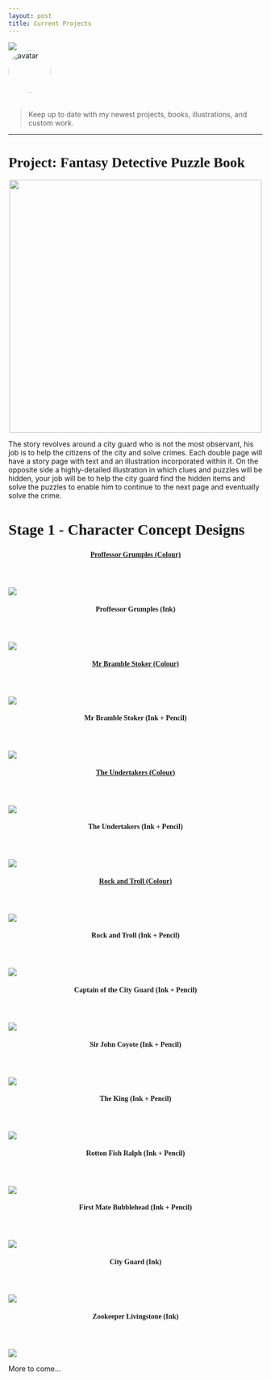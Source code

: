 ```yaml
---
layout: post
title: Current Projects
---
```


<img src="/images/custom/UnderConstruction.jpg" class="fit image">

<section>
  <img src="/images/avatar.jpg" alt="avatar" style="width: 6em; margin-bottom: 20px; border-radius: 200px;" />
  <blockquote>
    <p>Keep up to date with my newest projects, books, illustrations, and custom work.</p>
  </blockquote>
</section>

<hr>

<!-- PROJECT START -->
<h1 style="font-family: baveuse;">Project: Fantasy Detective Puzzle Book</h1>

<center><img src="/images/current/OUaCLogo.jpg" class="image" width="500px"></center>

The story revolves around a city guard who is not the most observant, his job is to help the citizens of the city and solve crimes. Each double page will have a story page with text and an illustration incorporated within it. On the opposite side a highly-detailed illustration in which clues and puzzles will be hidden, your job will be to help the city guard find the hidden items and solve the puzzles to enable him to continue to the next page and eventually solve the crime.

<h2 style="font-family: baveuse; font-size: 30px;">Stage 1 - Character Concept Designs</h2>

<section>
  <div class="row">
    <article class="6u 12u(small)">
      <header>
        <h4><a href="/current/proffessor-grumples.html" style="font-family: Oswald;">Proffessor Grumples (Colour)</a></h4>
      </header>
      <section>
        <a href="/current/proffessor-grumples.html"><img src="/images/current/ProffGrumples800x800.jpg" class="fit image"></a>
      </section>
    </article>
    <article class="6u 12u(small)">
      <header>
        <h4 style="font-family: Oswald;">Proffessor Grumples (Ink)</h4>
      </header>
      <section>
        <img src="/images/current/ProffGrumplesInk800x800.jpg" class="fit image">
      </section>
    </article>
  </div>
  <div class="row">
    <article class="6u 12u(small)">
      <header>
        <h4><a href="/current/mr-bramble-stoker.html" style="font-family: Oswald;">Mr Bramble Stoker (Colour)</a></h4>
      </header>
      <section>
        <a href="/current/mr-bramble-stoker.html"><img src="/images/current/MrStoker800X800.jpg" class="fit image"></a>
      </section>
    </article>
    <article class="6u 12u(small)">
      <header>
        <h4 style="font-family: Oswald;">Mr Bramble Stoker (Ink + Pencil)</h4>
      </header>
      <section>
        <img src="/images/current/MrStokerInk800x800.jpg" class="fit image">
      </section>
    </article>
  </div>
  <div class="row">
    <article class="6u 12u(small)">
      <header>
        <h4><a href="/current/brains-wolfgang.html" style="font-family: Oswald;">The Undertakers (Colour)</a></h4>
      </header>
      <section>
        <a href="/current/brains-wolfgang.html"><img src="/images/current/BrainsWolfgang800x800.jpg" class="fit image"></a>
      </section>
    </article>
    <article class="6u 12u(small)">
      <header>
        <h4 style="font-family: Oswald;">The Undertakers (Ink + Pencil)</h4>
      </header>
      <section>
        <img src="/images/current/BrainsWolfgangInk800x800.jpg" class="fit image">
      </section>
    </article>
  </div>
  <div class="row">
    <article class="6u 12u(small)">
      <header>
        <h4><a href="/current/rock-troll.html" style="font-family: Oswald;">Rock and Troll (Colour)</a></h4>
      </header>
      <section>
        <a href="/current/rock-troll.html"><img src="/images/current/RockandTroll800x800.jpg" class="fit image"></a>
      </section>
    </article>
    <article class="6u 12u(small)">
    <header>
      <h4 style="font-family: Oswald;">Rock and Troll (Ink + Pencil)</h4>
    </header>
      <section>
        <img src="/images/current/RockandTrollInk800x800.jpg" class="fit image">
      </section>
    </article>
  </div>
  <div class="row">
    <article class="6u 12u(small)">
      <header>
        <h4 style="font-family: Oswald;">Captain of the City Guard (Ink + Pencil)</h4>
      </header>
      <section>
        <img src="/images/current/CaptainCityGuardInk800x800.jpg" class="fit image">
      </section>
    </article>
    <article class="6u 12u(small)">
      <header>
        <h4 style="font-family: Oswald;">Sir John Coyote (Ink + Pencil)</h4>
      </header>
      <section>
        <img src="/images/current/SirJohnCoyoteInk800x800.jpg" class="fit image">
      </section>
    </article>
  </div>
  <div class="row">
    <article class="6u 12u(small)">
      <header>
        <h4 style="font-family: Oswald;">The King (Ink + Pencil)</h4>
      </header>
      <section>
        <img src="/images/current/TheKingInk800x800.jpg" class="fit image">
      </section>
    </article>
    <article class="6u 12u(small)">
      <header>
        <h4 style="font-family: Oswald;">Rotton Fish Ralph (Ink + Pencil)</h4>
      </header>
      <section>
        <img src="/images/current/RottonFishRalphInk800x800.jpg" class="fit image">
      </section>
    </article>
  </div>
  <div class="row">
    <article class="6u 12u(small)">
      <header>
        <h4 style="font-family: Oswald;">First Mate Bubblehead (Ink + Pencil)</h4>
      </header>
      <section>
        <img src="/images/current/FirstMateBubbleheadInk800x800.jpg" class="fit image">
      </section>
    </article>
    <article class="6u 12u(small)">
      <header>
        <h4 style="font-family: Oswald;">City Guard (Ink)</h4>
      </header>
      <section>
        <img src="/images/current/CityGuardInk800x800.jpg" class="fit image">
      </section>
    </article>
  </div>
  <div class="row">
    <article class="6u 12u(small)">
      <header>
        <h4 style="font-family: Oswald;">Zookeeper Livingstone (Ink)</h4>
      </header>
      <section>
        <img src="/images/current/ZookeeperLivingstoneInk800x800.jpg" class="fit image">
      </section>
    </article>
  </div>
  <!-- NEW IMAGE TEMPLATE
  <article class="6u 12u(small)">
    <header>
      <h4><a href="/current/ITEM_TITLE.html" style="font-family: Oswald;">TITLE</a></h4>
    </header>
    <section>
      <a href="/current/ITEM_TITLE.html"><img src="/images/current/IMAGE.jpg" class="fit image"></a>
      <p style="text-align: center;">DESCRIPTION</p>
    </section>
  </article>
  -->
  <!-- NEW ROW TEMPLATE
  <div class="row">
    <article class="6u 12u(small)">
      <header>
        <h4><a href="/current/ITEM_TITLE.html" style="font-family: Oswald;">TITLE</a></h4>
      </header>
      <section>
        <a href="/current/ITEM_TITLE.html"><img src="/images/current/IMAGE.jpg" class="fit image"></a>
        <p style="text-align: center;">DESCRIPTION</p>
      </section>
    </article>
  </div>
  -->
</section>

<!-- PROJECT END -->

More to come...
